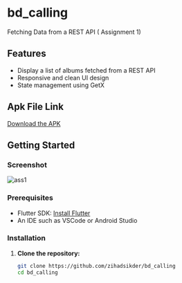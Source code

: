 # bd_calling

Fetching Data from a REST API ( Assignment 1)

## Features

- Display a list of albums fetched from a REST API
- Responsive and clean UI design
- State management using GetX

## Apk File Link

[Download the APK](https://drive.google.com/file/d/1gHSAknEKr4VLErhVM240dYCsHvn6i19b/view?usp=sharing)


## Getting Started
### Screenshot
![ass1](https://github.com/user-attachments/assets/5d669a75-ef8b-4873-a644-1f981cacce4d)

### Prerequisites

- Flutter SDK: [Install Flutter](https://flutter.dev/docs/get-started/install)
- An IDE such as VSCode or Android Studio

### Installation

1. **Clone the repository:**

   ```sh
   git clone https://github.com/zihadsikder/bd_calling
   cd bd_calling
